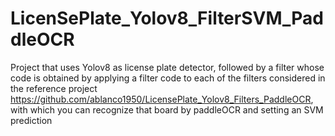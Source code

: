 # LicenSePlate_Yolov8_FilterSVM_PaddleOCR
Project that uses Yolov8 as license plate detector, followed by a filter whose code is obtained by applying a filter code to each of the filters considered in the reference project https://github.com/ablanco1950/LicensePlate_Yolov8_Filters_PaddleOCR, with which you can recognize that board by paddleOCR and setting an SVM prediction
